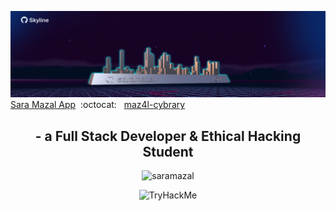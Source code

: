   ![saramazal Banner](/skyline2021.png)
 [Sara Mazal App](https://saramazal-pwa.glitch.me/)&nbsp; 
 :octocat: &nbsp; [maz4l-cybrary](https://app.cybrary.it/profile/maz4l)

 
<h2 align="center">- a Full Stack Developer & Ethical Hacking Student</h2>

<p align="center"> <img src="https://komarev.com/ghpvc/?username=saramazal&label=Profile%20views&color=0e75b6&style=flat" alt="saramazal" /> </p>
<p align="center"><img src="https://tryhackme-badges.s3.amazonaws.com/Mazal.png" alt="TryHackMe"></p>









                 
                  
                 

